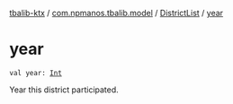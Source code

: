 [tbalib-ktx](../../index.md) / [com.npmanos.tbalib.model](../index.md) / [DistrictList](index.md) / [year](./year.md)

# year

`val year: `[`Int`](https://kotlinlang.org/api/latest/jvm/stdlib/kotlin/-int/index.html)

Year this district participated.

